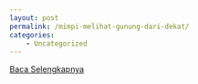 ```yaml
---
layout: post
permalink: /mimpi-melihat-gunung-dari-dekat/
categories:
    - Uncategorized
---
```


[Baca Selengkapnya](/07)